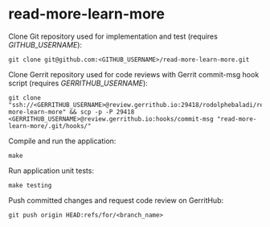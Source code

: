 # read-more-learn-more

Clone Git repository used for implementation and test (requires *GITHUB_USERNAME*):
```
git clone git@github.com:<GITHUB_USERNAME>/read-more-learn-more.git
```

Clone Gerrit repository used for code reviews with Gerrit commit-msg hook script (requires *GERRITHUB_USERNAME*): 
```
git clone "ssh://<GERRITHUB_USERNAME>@review.gerrithub.io:29418/rodolphebaladi/read-more-learn-more" && scp -p -P 29418 <GERRITHUB_USERNAME>@review.gerrithub.io:hooks/commit-msg "read-more-learn-more/.git/hooks/"
```

Compile and run the application:
```
make
```

Run application unit tests:
```
make testing
```

Push committed changes and request code review on GerritHub:
```
git push origin HEAD:refs/for/<branch_name>
```

